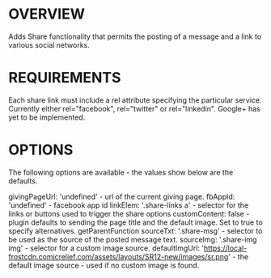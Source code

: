 
OVERVIEW
========

Adds Share functionality that permits the posting of a message and a link to various social networks.

REQUIREMENTS
============

Each share link must include a rel attribute specifying the particular service. Currently either rel="facebook", rel="twitter" or rel="linkedin". Google+ has yet to be implemented.

OPTIONS
=======

The following options are available - the values show below are the defaults.

givingPageUrl: 'undefined' - url of the current giving page.
fbAppId: 'undefined' - facebook app id
linkElem: '.share-links a' - selector for the links or buttons used to trigger the share options
customContent: false - plugin defaults to sending the page title and the default image. Set to true to specify alternatives.
getParentFunction
sourceTxt: '.share-msg' - selector to be used as the source of the posted message text.
sourceImg: '.share-img img' - selector for a custom image source.
defaultImgUrl: 'https://local-frostcdn.comicrelief.com/assets/layouts/SR12-new/images/sr.png' - the default image source - used if no custom image is found.